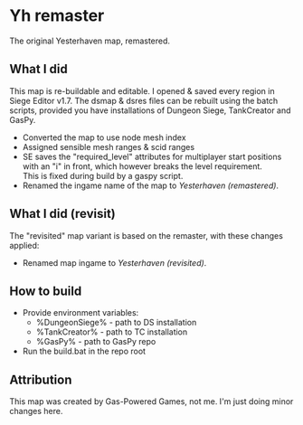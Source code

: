 # Yh remaster

The original Yesterhaven map, remastered.

## What I did

This map is re-buildable and editable. I opened & saved every region in Siege Editor v1.7. The dsmap & dsres files can be rebuilt using the batch scripts, provided you have installations of Dungeon Siege, TankCreator and GasPy.
- Converted the map to use node mesh index
- Assigned sensible mesh ranges & scid ranges
- SE saves the "required_level" attributes for multiplayer start positions with an "i" in front, which however breaks the level requirement.\
  This is fixed during build by a gaspy script.
- Renamed the ingame name of the map to *Yesterhaven (remastered)*.

## What I did (revisit)

The "revisited" map variant is based on the remaster, with these changes applied:
- Renamed map ingame to *Yesterhaven (revisited)*.

## How to build

- Provide environment variables:
  - %DungeonSiege% - path to DS installation
  - %TankCreator% - path to TC installation
  - %GasPy% - path to GasPy repo
- Run the build.bat in the repo root

## Attribution

This map was created by Gas-Powered Games, not me. I'm just doing minor changes here.
